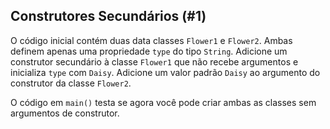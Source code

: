 ## Construtores Secundários (#1)

O código inicial contém duas data classes `Flower1` e `Flower2`. Ambas definem apenas uma propriedade `type` do tipo `String`. Adicione um construtor secundário à classe `Flower1` que não recebe argumentos e inicializa `type` com `Daisy`. Adicione um valor padrão `Daisy` ao argumento do construtor da classe `Flower2`.

O código em `main()` testa se agora você pode criar ambas as classes sem argumentos de construtor.